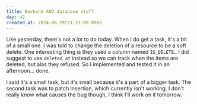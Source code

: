 ```yaml
---
title: Backend AND database stuff
day: 42
created_at: 2024-08-29T21:21:00.000Z
---
```

Like yesterday, there's not a lot to do today. When I do get a task, it's a bit
of a small one. I was told to change the deletion of a resource to be a soft
delete. One interesting thing is they used a column named `IS_DELETE`.. I did
suggest to use `deleted_at` instead so we can track when the items are deleted,
but alas they refused. So I implemented and tested it in an afternoon... done.

I said it's a small task, but it's small because it's a part of a bigger task.
The second task was to patch insertion, which currently isn't working. I don't
really know what causes the bug though, I think I'll work on it tomorrow.
